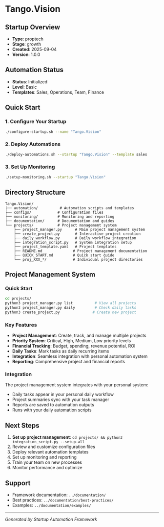 # Tango.Vision

## Startup Overview
- **Type**: proptech
- **Stage**: growth
- **Created**: 2025-09-04
- **Version**: 1.0.0

## Automation Status
- **Status**: Initialized
- **Level**: Basic
- **Templates**: Sales, Operations, Team, Finance

## Quick Start

### 1. Configure Your Startup
```bash
./configure-startup.sh --name "Tango.Vision"
```

### 2. Deploy Automations
```bash
./deploy-automations.sh --startup "Tango.Vision" --template sales
```

### 3. Set Up Monitoring
```bash
./setup-monitoring.sh --startup "Tango.Vision"
```

## Directory Structure
```
Tango.Vision/
├── automation/          # Automation scripts and templates
├── configs/            # Configuration files
├── monitoring/         # Monitoring and reporting
├── documentation/      # Documentation and guides
└── projects/           # Project management system
    ├── project_manager.py      # Main project management system
    ├── create_project.py       # Interactive project creation
    ├── daily_workflow.py       # Daily workflow integration
    ├── integration_script.py   # System integration setup
    ├── project_template.yaml   # Project templates
    ├── README.md              # Project management documentation
    ├── QUICK_START.md         # Quick start guide
    └── proj_XXX_*/            # Individual project directories
```

## Project Management System

### Quick Start
```bash
cd projects/
python3 project_manager.py list          # View all projects
python3 project_manager.py daily         # Check daily tasks
python3 create_project.py               # Create new project
```

### Key Features
- **Project Management**: Create, track, and manage multiple projects
- **Priority System**: Critical, High, Medium, Low priority levels
- **Financial Tracking**: Budget, spending, revenue potential, ROI
- **Daily Tasks**: Mark tasks as daily recurring items
- **Integration**: Seamless integration with personal automation system
- **Reporting**: Comprehensive project and financial reports

### Integration
The project management system integrates with your personal system:
- Daily tasks appear in your personal daily workflow
- Project summaries sync with your task manager
- Reports are saved to automation outputs
- Runs with your daily automation scripts

## Next Steps
1. **Set up project management**: `cd projects/ && python3 integration_script.py --setup-all`
2. Review and customize configuration files
3. Deploy relevant automation templates
4. Set up monitoring and reporting
5. Train your team on new processes
6. Monitor performance and optimize

## Support
- Framework documentation: `../documentation/`
- Best practices: `../documentation/best-practices/`
- Examples: `../documentation/examples/`

---
*Generated by Startup Automation Framework*
